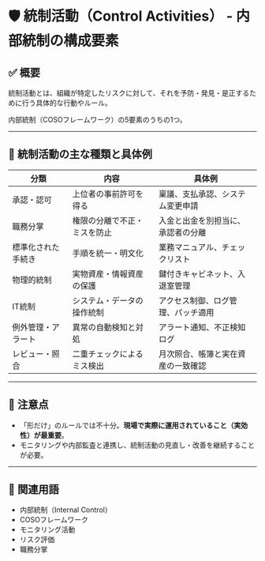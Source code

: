# 🛡 統制活動（Control Activities） - 内部統制の構成要素

## ✅ 概要
統制活動とは、組織が特定したリスクに対して、それを予防・発見・是正するために行う具体的な行動やルール。

内部統制（COSOフレームワーク）の5要素のうちの1つ。

---

## 🧱 統制活動の主な種類と具体例

| 分類 | 内容 | 具体例 |
|------|------|--------|
| 承認・認可 | 上位者の事前許可を得る | 稟議、支払承認、システム変更申請 |
| 職務分掌 | 権限の分離で不正・ミスを防止 | 入金と出金を別担当に、承認者の分離 |
| 標準化された手続き | 手順を統一・明文化 | 業務マニュアル、チェックリスト |
| 物理的統制 | 実物資産・情報資産の保護 | 鍵付きキャビネット、入退室管理 |
| IT統制 | システム・データの操作統制 | アクセス制御、ログ管理、パッチ適用 |
| 例外管理・アラート | 異常の自動検知と対処 | アラート通知、不正検知ログ |
| レビュー・照合 | 二重チェックによるミス検出 | 月次照合、帳簿と実在資産の一致確認 |

---

## 📌 注意点

- 「形だけ」のルールでは不十分。**現場で実際に運用されていること（実効性）が最重要**。
- モニタリングや内部監査と連携し、統制活動の見直し・改善を継続することが必要。

---

## 📎 関連用語

- 内部統制（Internal Control）
- COSOフレームワーク
- モニタリング活動
- リスク評価
- 職務分掌